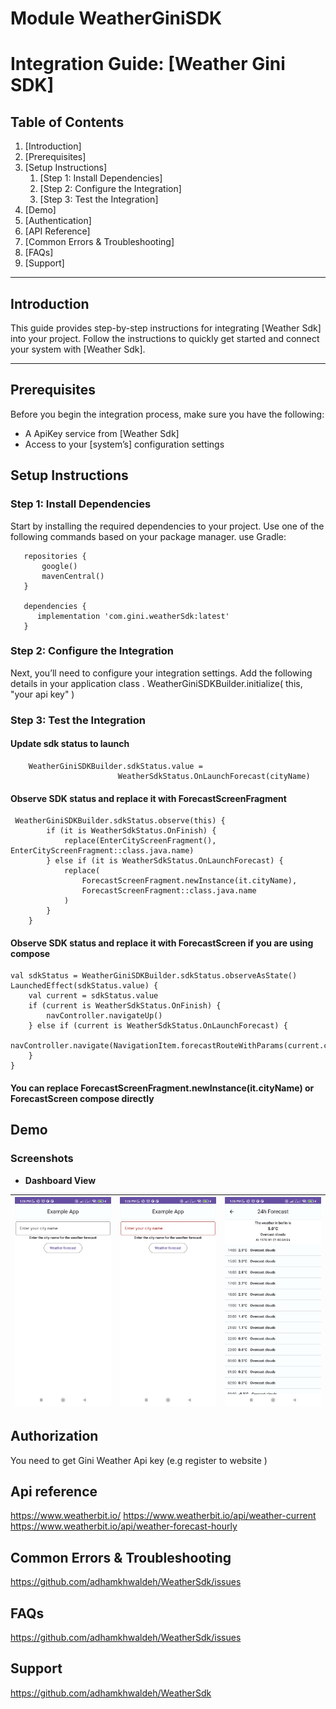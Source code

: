 # Module WeatherGiniSDK

# Integration Guide: [Weather Gini SDK]

## Table of Contents
1. [Introduction]
2. [Prerequisites]
3. [Setup Instructions]
    1. [Step 1: Install Dependencies]
    2. [Step 2: Configure the Integration]
    3. [Step 3: Test the Integration]
4. [Demo]
5. [Authentication]
5. [API Reference]
6. [Common Errors & Troubleshooting]
7. [FAQs]
8. [Support]

---

## Introduction

This guide provides step-by-step instructions for integrating [Weather Sdk] into your project.
Follow the instructions to quickly get started and connect your system with [Weather Sdk].

---

## Prerequisites
Before you begin the integration process, make sure you have the following:
- A ApiKey service from [Weather Sdk]
- Access to your [system’s] configuration settings

## Setup Instructions

### Step 1: Install Dependencies
Start by installing the required dependencies to your project.
Use one of the following commands based on your package manager.
use Gradle:

       repositories {
           google()
           mavenCentral()
       }
       
       dependencies {
          implementation 'com.gini.weatherSdk:latest'
       }

### Step 2: Configure the Integration

Next, you’ll need to configure your integration settings.
Add the following details in your application class .
WeatherGiniSDKBuilder.initialize(
this,
"your api key"
)
### Step 3: Test the Integration

#### Update sdk status to launch
        WeatherGiniSDKBuilder.sdkStatus.value =
                            WeatherSdkStatus.OnLaunchForecast(cityName)

#### Observe SDK status and replace it with  ForecastScreenFragment
     WeatherGiniSDKBuilder.sdkStatus.observe(this) {
            if (it is WeatherSdkStatus.OnFinish) {
                replace(EnterCityScreenFragment(), EnterCityScreenFragment::class.java.name)
            } else if (it is WeatherSdkStatus.OnLaunchForecast) {
                replace(
                    ForecastScreenFragment.newInstance(it.cityName),
                    ForecastScreenFragment::class.java.name
                )
            }
        }

#### Observe SDK status and replace it with ForecastScreen if you are using compose
    val sdkStatus = WeatherGiniSDKBuilder.sdkStatus.observeAsState()
    LaunchedEffect(sdkStatus.value) {
        val current = sdkStatus.value
        if (current is WeatherSdkStatus.OnFinish) {
            navController.navigateUp()
        } else if (current is WeatherSdkStatus.OnLaunchForecast) {
            navController.navigate(NavigationItem.forecastRouteWithParams(current.cityName))
        }
    }

#### You can replace ForecastScreenFragment.newInstance(it.cityName) or ForecastScreen compose directly

## Demo

### Screenshots

- **Dashboard View**

| !["](./Docs/Screenshot_2025-02-02-13-06-07-136_com.adham.gini.weatherSDK.jpg) | !["](./Docs/Screenshot_2025-02-02-13-06-11-775_com.adham.gini.weatherSDK.jpg) | !["](./Docs/Screenshot_2025-02-02-13-06-21-436_com.adham.gini.weatherSDK.jpg) |
|-------------------------------------------------------------------------------|-------------------------------------------------------------------------------|-------------------------------------------------------------------------------|

## Authorization
You need to get Gini Weather Api key (e.g register to website )

## Api reference
https://www.weatherbit.io/
https://www.weatherbit.io/api/weather-current
https://www.weatherbit.io/api/weather-forecast-hourly

## Common Errors & Troubleshooting
https://github.com/adhamkhwaldeh/WeatherSdk/issues

## FAQs
https://github.com/adhamkhwaldeh/WeatherSdk/issues

## Support
https://github.com/adhamkhwaldeh/WeatherSdk
